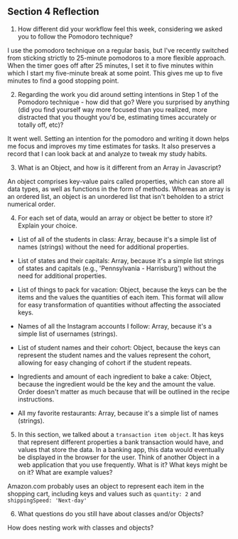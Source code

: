 ## Section 4 Reflection

1. How different did your workflow feel this week, considering we asked you to follow the Pomodoro technique?

I use the pomodoro technique on a regular basis, but I've recently switched from sticking strictly to 25-minute pomodoros to a more flexible approach. When the timer goes off after 25 minutes, I set it to five minutes within which I start my five-minute break at some point. This gives me up to five minutes to find a good stopping point.

2. Regarding the work you did around setting intentions in Step 1 of the Pomodoro technique - how did that go? Were you surprised by anything (did you find yourself way more focused than you realized, more distracted that you thought you'd be, estimating times accurately or totally off, etc)?

It went well. Setting an intention for the pomodoro and writing it down helps me focus and improves my time estimates for tasks. It also preserves a record that I can look back at and analyze to tweak my study habits.

3. What is an Object, and how is it different from an Array in Javascript?

An object comprises key-value pairs called properties, which can store all data types, as well as functions in the form of methods. Whereas an array is an ordered list, an object is an unordered list that isn't beholden to a strict numerical order.

4. For each set of data, would an array or object be better to store it? Explain your choice.

  * List of all of the students in class: Array, because it's a simple list of names (strings) without the need for additional properties.

  * List of states and their capitals: Array, because it's a simple list strings of states and capitals (e.g., 'Pennsylvania - Harrisburg') without the need for additional properties.

  * List of things to pack for vacation: Object, because the keys can be the items and the values the quantities of each item. This format will allow for easy transformation of quantities without affecting the associated keys.

  * Names of all the Instagram accounts I follow: Array, because it's a simple list of usernames (strings).

  * List of student names and their cohort: Object, because the keys can represent the student names and the values represent the cohort, allowing for easy changing of cohort if the student repeats.

  * Ingredients and amount of each ingredient to bake a cake: Object, because the ingredient would be the key and the amount the value. Order doesn't matter as much because that will be outlined in the recipe instructions.
  
  * All my favorite restaurants: Array, because it's a simple list of names (strings).

5. In this section, we talked about a `transaction item object`. It has keys that represent different properties a bank transaction would have, and values that store the data. In a banking app, this data would eventually be displayed in the browser for the user. Think of another Object in a web application that you use frequently. What is it? What keys might be on it? What are example values?

Amazon.com probably uses an object to represent each item in the shopping cart, including keys and values such as `quantity: 2` and  `shippingSpeed: 'Next-day'`

6. What questions do you still have about classes and/or Objects?

How does nesting work with classes and objects?
